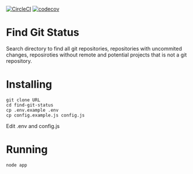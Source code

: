 [![CircleCI](https://circleci.com/gh/Gullo89/find-git-status.svg?style=shield)](https://circleci.com/gh/Gullo89/find-git-status)
[![codecov](https://codecov.io/gh/Gullo89/find-git-status/branch/master/graph/badge.svg?label=coverage)](https://codecov.io/gh/Gullo89/find-git-status)

# Find Git Status

Search directory to find all git repositories, repositories with uncommited changes, reposiroties without remote and potential projects that is not a git repository.

# Installing

```
git clone URL
cd find-git-status
cp .env.example .env
cp config.example.js config.js
```

Edit .env and config.js

# Running

```
node app
```
